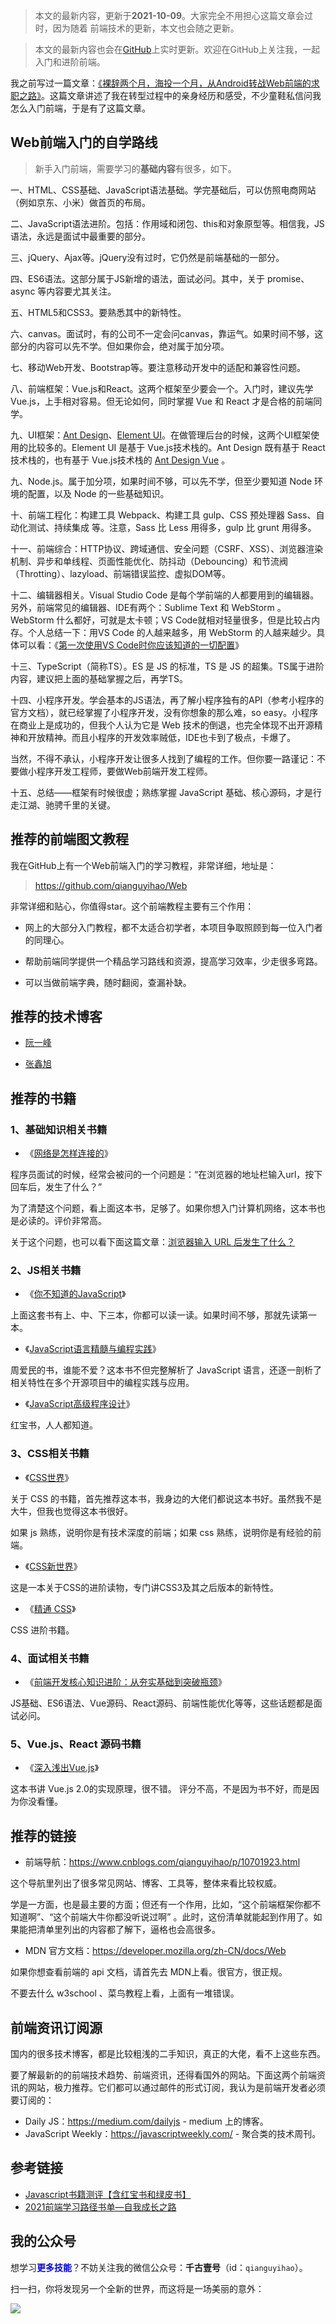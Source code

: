 

> 本文的最新内容，更新于**2021-10-09**。大家完全不用担心这篇文章会过时，因为随着 前端技术的更新，本文也会随之更新。

> 本文的最新内容也会在[GitHub](https://github.com/qianguyihao/Web)上实时更新。欢迎在GitHub上关注我，一起入门和进阶前端。

我之前写过一篇文章：[《裸辞两个月，海投一个月，从Android转战Web前端的求职之路》](http://www.cnblogs.com/smyhvae/p/8732781.html)。这篇文章讲述了我在转型过程中的亲身经历和感受，不少童鞋私信问我怎么入门前端，于是有了这篇文章。

## Web前端入门的自学路线

> 新手入门前端，需要学习的**基础内容**有很多，如下。

一、HTML、CSS基础、JavaScript语法基础。学完基础后，可以仿照电商网站（例如京东、小米）做首页的布局。

二、JavaScript语法进阶。包括：作用域和闭包、this和对象原型等。相信我，JS语法，永远是面试中最重要的部分。

三、jQuery、Ajax等。jQuery没有过时，它仍然是前端基础的一部分。

四、ES6语法。这部分属于JS新增的语法，面试必问。其中，关于 promise、async 等内容要尤其关注。

五、HTML5和CSS3。要熟悉其中的新特性。

六、canvas。面试时，有的公司不一定会问canvas，靠运气。如果时间不够，这部分的内容可以先不学。但如果你会，绝对属于加分项。

七、移动Web开发、Bootstrap等。要注意移动开发中的适配和兼容性问题。

八、前端框架：Vue.js和React。这两个框架至少要会一个。入门时，建议先学Vue.js，上手相对容易。但无论如何，同时掌握 Vue 和 React 才是合格的前端同学。

九、UI框架：[Ant Design](https://ant.design/index-cn)、[Element UI](https://element.eleme.cn/#/)。在做管理后台的时候，这两个UI框架使用的比较多的。Element UI 是基于 Vue.js技术栈的。Ant Design 既有基于  React技术栈的，也有基于 Vue.js技术栈的 [Ant Design Vue](https://antdv.com/) 。

九、Node.js。属于加分项，如果时间不够，可以先不学，但至少要知道 Node 环境的配置，以及 Node 的一些基础知识。

十、前端工程化：构建工具 Webpack、构建工具 gulp、CSS 预处理器 Sass、自动化测试、持续集成 等。注意，Sass 比 Less 用得多，gulp 比 grunt 用得多。

十一、前端综合：HTTP协议、跨域通信、安全问题（CSRF、XSS）、浏览器渲染机制、异步和单线程、页面性能优化、防抖动（Debouncing）和节流阀（Throtting）、lazyload、前端错误监控、虚拟DOM等。

十二、编辑器相关。Visual Studio Code 是每个学前端的人都要用到的编辑器。另外，前端常见的编辑器、IDE有两个：Sublime Text 和 WebStorm 。WebStorm 什么都好，可就是太卡顿；VS Code就相对轻量很多，但是比较占内存。个人总结一下：用VS Code 的人越来越多，用 WebStorm 的人越来越少。具体可以看：《[第一次使用VS Code时你应该知道的一切配置](https://www.cnblogs.com/qianguyihao/p/10732375.html)》

十三、TypeScript（简称TS）。ES 是 JS 的标准，TS 是 JS 的超集。TS属于进阶内容，建议把上面的基础掌握之后，再学TS。

十四、小程序开发。学会基本的JS语法，再了解小程序独有的API（参考小程序的官方文档），就已经掌握了小程序开发，没有你想象的那么难，so easy。小程序在商业上是成功的，但我个人认为它是 Web 技术的倒退，也完全体现不出开源精神和开放精神。而且小程序的开发效率贼低，IDE也卡到了极点，卡爆了。

当然，不得不承认，小程序开发让很多人找到了编程的工作。但你要一路谨记：不要做小程序开发工程师，要做Web前端开发工程师。

十五、总结——框架有时候很虚；熟练掌握 JavaScript 基础、核心源码，才是行走江湖、驰骋千里的关键。

## 推荐的前端图文教程

我在GitHub上有一个Web前端入门的学习教程，非常详细，地址是：

> <https://github.com/qianguyihao/Web>

非常详细和贴心，你值得star。这个前端教程主要有三个作用：

- 网上的大部分入门教程，都不太适合初学者，本项目争取照顾到每一位入门者的同理心。

- 帮助前端同学提供一个精品学习路线和资源，提高学习效率，少走很多弯路。

- 可以当做前端字典，随时翻阅，查漏补缺。

## 推荐的技术博客

- [阮一峰](http://www.ruanyifeng.com/blog/)

- [张鑫旭](http://www.zhangxinxu.com/wordpress/)

## 推荐的书籍

### 1、基础知识相关书籍


- 《[网络是怎样连接的](https://book.douban.com/subject/26941639/)》

程序员面试的时候，经常会被问的一个问题是：“在浏览器的地址栏输入url，按下回车后，发生了什么？”

为了清楚这个问题，看上面这本书，足够了。如果你想入门计算机网络，这本书也是必读的。评价非常高。

关于这个问题，也可以看下面这篇文章：[浏览器输入 URL 后发生了什么？](https://zhuanlan.zhihu.com/p/43369093)

### 2、JS相关书籍

- 《[你不知道的JavaScript](https://book.douban.com/subject/26351021/)》

上面这套书有上、中、下三本，你都可以读一读。如果时间不够，那就先读第一本。

- 《[JavaScript语言精髓与编程实践](https://book.douban.com/subject/35085910/)》

周爱民的书，谁能不爱？这本书不但完整解析了 JavaScript 语言，还逐一剖析了相关特性在多个开源项目中的编程实践与应用。

- 《[JavaScript高级程序设计](https://book.douban.com/subject/35175321/)》

红宝书，人人都知道。

### 3、CSS相关书籍

- 《[CSS世界](https://book.douban.com/subject/27615777/)》

关于 CSS 的书籍，首先推荐这本书，我身边的大佬们都说这本书好。虽然我不是大牛，但我也觉得这本书很好。

如果 js 熟练，说明你是有技术深度的前端；如果 css 熟练，说明你是有经验的前端。

- 《[CSS新世界](https://book.douban.com/subject/35539710/)》

这是一本关于CSS的进阶读物，专门讲CSS3及其之后版本的新特性。

- 《[精通 CSS](https://book.douban.com/subject/30450258/)》

CSS 进阶书籍。

### 4、面试相关书籍

- 《[前端开发核心知识进阶：从夯实基础到突破瓶颈](https://book.douban.com/subject/35218831/)》

JS基础、ES6语法、Vue源码、React源码、前端性能优化等等，这些话题都是面试必问。

### 5、Vue.js、React 源码书籍

- 《[深入浅出Vue.js](https://book.douban.com/subject/32581281/)》

这本书讲 Vue.js 2.0的实现原理，很不错。 评分不高，不是因为书不好，而是因为你没看懂。

## 推荐的链接

- 前端导航：<https://www.cnblogs.com/qianguyihao/p/10701923.html>

这个导航里列出了很多常见网站、博客、工具等，整体来看比较权威。

学是一方面，也是最主要的方面；但还有一个作用，比如，“这个前端框架你都不知道啊”、“这个前端大牛你都没听说过啊” 。此时，这份清单就能起到作用了。如果能把清单里列出的内容都了解下，逼格也会高很多。

- MDN 官方文档：<https://developer.mozilla.org/zh-CN/docs/Web>

如果你想查看前端的 api 文档，请首先去 MDN上看。很官方，很正规。

不要去什么 w3school 、菜鸟教程上看，上面有一堆错误。

## 前端资讯订阅源

国内的很多技术博客，都是比较粗浅的二手知识，真正的大佬，看不上这些东西。

要了解最新的的前端技术趋势、前端资讯，还得看国外的网站。下面这两个前端资讯的网站，极力推荐。它们都可以通过邮件的形式订阅，我认为是前端开发者必须要订阅的：

- Daily JS：<https://medium.com/dailyjs>  - medium 上的博客。
- JavaScript Weekly：<https://javascriptweekly.com/>  - 聚合类的技术周刊。

## 参考链接

- [Javascript书籍测评【含红宝书和绿皮书】](https://mp.weixin.qq.com/s/nffwL_ma1t30lr4ooyWARQ)
- [2021前端学习路径书单—自我成长之路](https://mp.weixin.qq.com/s/_OZ7QS_f6vQpOABebHK0KQ)


## 我的公众号

想学习<font color=#0000ff>**更多技能**</font>？不妨关注我的微信公众号：**千古壹号**（id：`qianguyihao`）。

扫一扫，你将发现另一个全新的世界，而这将是一场美丽的意外：

![](http://img.smyhvae.com/2016040102.jpg)
